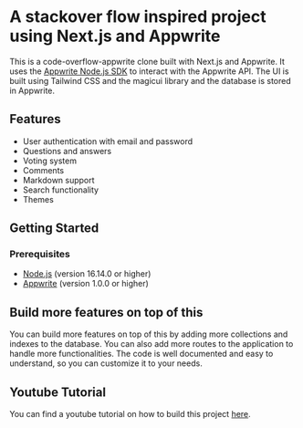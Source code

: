 # A stackover flow inspired project using Next.js and Appwrite

This is a code-overflow-appwrite clone built with Next.js and Appwrite. It uses the [Appwrite Node.js SDK](https://github.com/appwrite/sdk-for-node) to interact with the Appwrite API. The UI is built using Tailwind CSS and the magicui library and the database is stored in Appwrite.

## Features

-   User authentication with email and password
-   Questions and answers
-   Voting system
-   Comments
-   Markdown support
-   Search functionality
-   Themes

## Getting Started

### Prerequisites

-   [Node.js](https://nodejs.org/en/download/) (version 16.14.0 or higher)
-   [Appwrite](https://appwrite.io/docs/installation) (version 1.0.0 or higher)

## Build more features on top of this

You can build more features on top of this by adding more collections and indexes to the database. You can also add more routes to the application to handle more functionalities. The code is well documented and easy to understand, so you can customize it to your needs.

## Youtube Tutorial

You can find a youtube tutorial on how to build this project [here](https://www.youtube.com/@HiteshChoudharydotcom).
